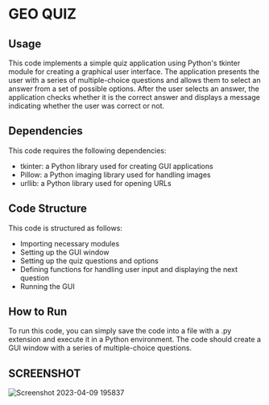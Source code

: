 GEO QUIZ
===============


Usage
--------------------
This code implements a simple quiz application using Python's tkinter module for creating a graphical user interface. The application presents the user with a series of multiple-choice questions and allows them to select an answer from a set of possible options. After the user selects an answer, the application checks whether it is the correct answer and displays a message indicating whether the user was correct or not.

Dependencies
----------------------
This code requires the following dependencies:

- tkinter: a Python library used for creating GUI applications
- Pillow: a Python imaging library used for handling images
- urllib: a Python library used for opening URLs

Code Structure
-----------------------------
This code is structured as follows:

- Importing necessary modules
- Setting up the GUI window
- Setting up the quiz questions and options
- Defining functions for handling user input and displaying the next question
- Running the GUI

How to Run
---------------------------------
To run this code, you can simply save the code into a file with a .py extension and execute it in a Python environment. The code should create a GUI window with a series of multiple-choice questions.

SCREENSHOT
-----------------------------
![Screenshot 2023-04-09 195837](https://user-images.githubusercontent.com/123169840/230786060-126eb485-b7a7-4abc-9727-a4902e06f9b3.png)
